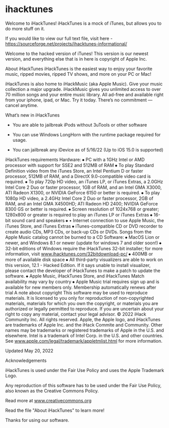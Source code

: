 # ihacktunes
Welcome to iHackTunes! iHackTunes is a mock of iTunes, but allows you to do more stuff on it.

If you would like to view our full text file, visit here - https://sourceforge.net/projects/ihacktunes-informational/

Welcome to the hacked version of iTunes! This version is our newest version, and everything else that is in here is copyright of Apple Inc.

About iHackTunes
iHackTunes is the easiest way to enjoy your favorite music, ripped movies, ripped TV shows, and more on your PC or Mac!

iHackTunes is also home to iHackMusic (aka Apple Music). Give your music collection a major upgrade. iHackMusic gives you unlimited access to over 70 million songs and your entire music library. All ad-free and available right from your iphone, ipad, or Mac. Try it today. There’s no commitment — cancel anytime.

What’s new in iHackTunes
- You are able to jailbreak iPods without 3uTools or other software

- You can use Windows LongHorn with the runtime package required for usage.

- You can jailbreak any iDevice as of 5/16/22 (Up to iOS 15.0 is supported)

iHackTunes requirements
Hardware:
⦁	PC with a 1GHz Intel or AMD processor with support for SSE2 and 512MB of RAM
⦁	To play Standard Definition video from the iTunes Store, an Intel Pentium D or faster processor, 512MB of RAM, and a DirectX 9.0-compatible video card is required.
⦁	To play 720p HD video, an iTunes LP, or iTunes Extras, a 2.0GHz Intel Core 2 Duo or faster processor, 1GB of RAM, and an Intel GMA X3000, ATI Radeon X1300, or NVIDIA GeForce 6150 or better is required. 
⦁	To play 1080p HD video, a 2.4GHz Intel Core 2 Duo or faster processor, 2GB of RAM, and an Intel GMA X4500HD; ATI Radeon HD 2400; NVIDIA GeForce 8300 GS or better is required.
⦁	Screen resolution of 1024x768 or greater; 1280x800 or greater is required to play an iTunes LP or iTunes Extras
⦁	16-bit sound card and speakers
⦁	•  Internet connection to use Apple Music, the iTunes Store, and iTunes Extras
⦁	iTunes-compatible CD or DVD recorder to create audio CDs, MP3 CDs, or back-up CDs or DVDs. Songs from the Apple Music catalog cannot be burned to a CD
Software:
⦁	MacOS Lion or newer, and Windows 8.1 or newer (update for windows 7 and older soon!)
⦁	32-bit editions of Windows require the iHackTunes 32-bit installer; for more information, visit www.ihacktunes.com/32bitdownload-pc/
⦁	400MB or more of available disk space
⦁	All third-party visualizers are able to work on this version, 12.1 - Hacked Edition. If it says unable to install visualizer, please contact the developer of iHackTunes to make a patch to update the software.
⦁	Apple Music, iHackTunes Store, and iHackTunes Match availability may vary by country
⦁	Apple Music trial requires sign up and is available for new members only. Membership automatically renews after trial
A note about copyright
This software may be used to reproduce materials. It is licensed to you only for reproduction of non-copyrighted materials, materials for which you own the copyright, or materials you are authorized or legally permitted to reproduce. If you are uncertain about your right to copy any material, contact your legal advisor.
© 2022 iHack Community Inc. All rights reserved. Apple, the Apple logo, and iHackTunes are trademarks of Apple Inc. and the iHack Commite and Community. Other names may be trademarks or registered trademarks of Apple in the U.S. and elsewhere. Intel is a trademark of Intel Corp. in the U.S. and other countries. See www.apple.com/legal/trademark/appletmlist.html for more information.

Updated May 20, 2022

Acknowledgements

iHackTunes is used under the Fair Use Policy and uses the Apple Trademark Logo.

Any reproduction of this software has to be used under the Fair Use Policy, also known as the Creative Commons Policy.

Read more at www.creativecommons.org

Read the file "About iHackTunes" to learn more!


Thanks for using our software.
